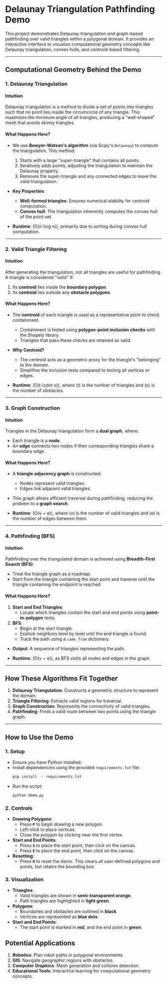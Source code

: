# Delaunay Triangulation Pathfinding Demo

This project demonstrates Delaunay triangulation and graph-based pathfinding over valid triangles within a polygonal domain. It provides an interactive interface to visualize computational geometry concepts like Delaunay triangulation, convex hulls, and centroid-based filtering.

---

## Computational Geometry Behind the Demo

### 1. **Delaunay Triangulation**
#### **Intuition**
Delaunay triangulation is a method to divide a set of points into triangles such that no point lies inside the circumcircle of any triangle. This maximizes the minimum angle of all triangles, producing a "well-shaped" mesh that avoids skinny triangles.

#### **What Happens Here?**
- We use **Bowyer-Watson's algorithm** (via Scipy's `Delaunay`) to compute the triangulation. This method:
  1. Starts with a large "super-triangle" that contains all points.
  2. Iteratively adds points, adjusting the triangulation to maintain the Delaunay property.
  3. Removes the super-triangle and any connected edges to leave the valid triangulation.
  
- **Key Properties**:
  - **Well-formed triangles**: Ensures numerical stability for centroid computation.
  - **Convex hull**: The triangulation inherently computes the convex hull of the point set.

- **Runtime**: \(O(n \log n)\), primarily due to sorting during convex hull computation.

---

### 2. **Valid Triangle Filtering**
#### **Intuition**
After generating the triangulation, not all triangles are useful for pathfinding. A triangle is considered "valid" if:
1. Its **centroid** lies inside the **boundary polygon**.
2. Its **centroid** lies outside any **obstacle polygons**.

#### **What Happens Here?**
- The **centroid** of each triangle is used as a representative point to check containment.
  - Containment is tested using **polygon-point inclusion checks** with the Shapely library.
  - Triangles that pass these checks are retained as valid.

- **Why Centroid?**
  - The centroid acts as a geometric proxy for the triangle's "belonging" to the domain.
  - Simplifies the inclusion tests compared to testing all vertices or edges.

- **Runtime**: \(O(t \cdot o)\), where \(t\) is the number of triangles and \(o\) is the number of obstacles.

---

### 3. **Graph Construction**
#### **Intuition**
Triangles in the Delaunay triangulation form a **dual graph**, where:
- Each triangle is a **node**.
- An **edge** connects two nodes if their corresponding triangles share a boundary edge.

#### **What Happens Here?**
- A **triangle adjacency graph** is constructed:
  - Nodes represent valid triangles.
  - Edges link adjacent valid triangles.
  
- This graph allows efficient traversal during pathfinding, reducing the problem to a **graph search**.

- **Runtime**: \(O(v + e)\), where \(v\) is the number of valid triangles and \(e\) is the number of edges between them.

---

### 4. **Pathfinding (BFS)**
#### **Intuition**
Pathfinding over the triangulated domain is achieved using **Breadth-First Search (BFS)**:
- Treat the triangle graph as a roadmap.
- Start from the triangle containing the start point and traverse until the triangle containing the endpoint is reached.

#### **What Happens Here?**
1. **Start and End Triangles**:
   - Locate which triangles contain the start and end points using **point-in-polygon** tests.
2. **BFS**:
   - Begin at the start triangle.
   - Explore neighbors level by level until the end triangle is found.
   - Track the path using a `came_from` dictionary.

- **Output**: A sequence of triangles representing the path.

- **Runtime**: \(O(v + e)\), as BFS visits all nodes and edges in the graph.

---

## How These Algorithms Fit Together
1. **Delaunay Triangulation**: Constructs a geometric structure to represent the domain.
2. **Triangle Filtering**: Extracts valid regions for traversal.
3. **Graph Construction**: Represents the connectivity of valid triangles.
4. **Pathfinding**: Finds a valid route between two points using the triangle graph.

---

## How to Use the Demo

### 1. **Setup**
   - Ensure you have Python installed.
   - Install dependencies using the provided `requirements.txt` file:
     ```bash
     pip install -r requirements.txt
     ```
   - Run the script:
     ```bash
     python demo.py
     ```

### 2. **Controls**
   - **Drawing Polygons**:
     - Press **`P`** to begin drawing a new polygon.
     - Left-click to place vertices.
     - Close the polygon by clicking near the first vertex.
   - **Start and End Points**:
     - Press **`S`** to place the start point, then click on the canvas.
     - Press **`E`** to place the end point, then click on the canvas.
   - **Resetting**:
     - Press **`R`** to reset the demo. This clears all user-defined polygons and points, but retains the bounding box.

### 3. **Visualization**
   - **Triangles**:
     - Valid triangles are shown in **semi-transparent orange**.
     - Path triangles are highlighted in **light green**.
   - **Polygons**:
     - Boundaries and obstacles are outlined in **black**.
     - Vertices are represented as **blue dots**.
   - **Start and End Points**:
     - The start point is marked in **red**, and the end point in **green**.
## Potential Applications
1. **Robotics**: Plan robot paths in polygonal environments.
2. **GIS**: Navigate geographic regions with obstacles.
3. **Computer Graphics**: Mesh generation and collision detection.
4. **Educational Tools**: Interactive learning for computational geometry concepts.
